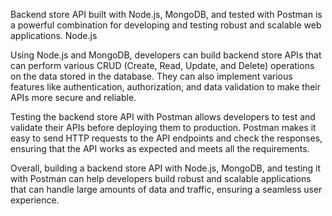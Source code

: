 Backend store API built with Node.js, MongoDB, and tested with Postman is a powerful combination for developing and testing robust and scalable web applications. Node.js 

Using Node.js and MongoDB, developers can build backend store APIs that can perform various CRUD (Create, Read, Update, and Delete) operations on the data stored in the database. They can also implement various features like authentication, authorization, and data validation to make their APIs more secure and reliable.

Testing the backend store API with Postman allows developers to test and validate their APIs before deploying them to production. Postman makes it easy to send HTTP requests to the API endpoints and check the responses, ensuring that the API works as expected and meets all the requirements.

Overall, building a backend store API with Node.js, MongoDB, and testing it with Postman can help developers build robust and scalable applications that can handle large amounts of data and traffic, ensuring a seamless user experience.
